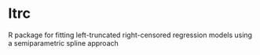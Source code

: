 # ltrc
R package for fitting left-truncated right-censored regression models using a semiparametric spline approach
